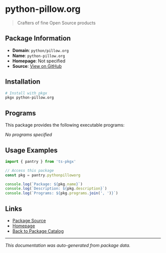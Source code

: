 # python-pillow.org

> Crafters of fine Open Source products

## Package Information

- **Domain**: `python/pillow.org`
- **Name**: `python-pillow.org`
- **Homepage**: Not specified
- **Source**: [View on GitHub](https://github.com/pkgxdev/pantry/tree/main/projects/python/pillow.org/package.yml)

## Installation

```bash
# Install with pkgx
pkgx python-pillow.org
```

## Programs

This package provides the following executable programs:

*No programs specified*

## Usage Examples

```typescript
import { pantry } from 'ts-pkgx'

// Access this package
const pkg = pantry.pythonpilloworg

console.log(`Package: ${pkg.name}`)
console.log(`Description: ${pkg.description}`)
console.log(`Programs: ${pkg.programs.join(', ')}`)
```

## Links

- [Package Source](https://github.com/pkgxdev/pantry/tree/main/projects/python/pillow.org/package.yml)
- [Homepage](#)
- [Back to Package Catalog](../package-catalog.md)

---

*This documentation was auto-generated from package data.*
